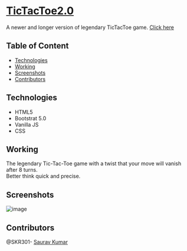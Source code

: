 # [TicTacToe2.0](https://tictactoe2-3871f.web.app/)
A newer and longer version of legendary TicTacToe game. [Click here](https://tictactoe2-3871f.web.app/)

## Table of Content
- [Technologies](#technologies)
- [Working](#working)
- [Screenshots](#screenshots)
- [Contributors](#contributors)

## Technologies
- HTML5
- Bootstrat 5.0
- Vanilla JS
- CSS

## Working
The legendary Tic-Tac-Toe game with a twist that your move will vanish after 8 turns. <br />
Better think quick and precise.

## Screenshots
![image](https://github.com/SKR301/TicTacToe2.0/assets/47807051/c91fffe1-95d6-4815-9ddc-7f0e4d38fa88)


## Contributors
@SKR301- [Saurav Kumar](https://github.com/SKR301) <br />

